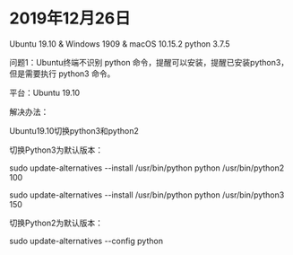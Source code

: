 # 2019年12月26日
Ubuntu 19.10 & Windows 1909 & macOS 10.15.2
python 3.7.5

问题1：Ubuntu终端不识别 python 命令，提醒可以安装，提醒已安装python3，但是需要执行 python3 命令。

平台：Ubuntu 19.10 

解决办法：

Ubuntu19.10切换python3和python2

切换Python3为默认版本：

sudo update-alternatives --install /usr/bin/python python /usr/bin/python2 100

sudo update-alternatives --install /usr/bin/python python /usr/bin/python3 150

切换Python2为默认版本：

sudo update-alternatives --config python



